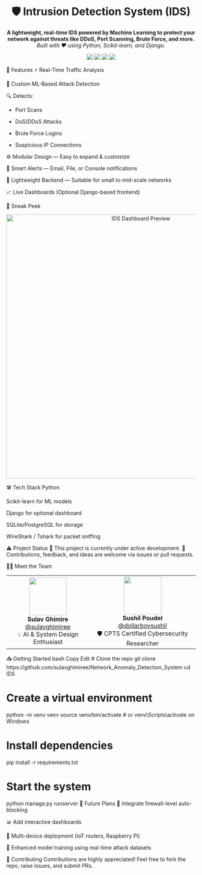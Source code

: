 <h1 align="center">🛡️ Intrusion Detection System (IDS)</h1> <p align="center"> <b>A lightweight, real-time IDS powered by Machine Learning to protect your network against threats like DDoS, Port Scanning, Brute Force, and more.</b><br /> <i>Built with ❤️ using Python, Scikit-learn, and Django.</i> </p> <p align="center"> <img src="https://img.shields.io/badge/Python-3.10-blue?logo=python&style=flat-square" /> <img src="https://img.shields.io/badge/ML-Powered-lightgreen?style=flat-square" /> <img src="https://img.shields.io/badge/Real--Time-Monitoring-critical?style=flat-square" /> <img src="https://img.shields.io/badge/Status-In%20Development-orange?style=flat-square" /> </p>
🚀 Features
⚡ Real-Time Traffic Analysis

🧠 Custom ML-Based Attack Detection

🔍 Detects:

- Port Scans

- DoS/DDoS Attacks

- Brute Force Logins

- Suspicious IP Connections

⚙️ Modular Design — Easy to expand & customize

📢 Smart Alerts — Email, File, or Console notifications

🧩 Lightweight Backend — Suitable for small to mid-scale networks

📈 Live Dashboards (Optional Django-based frontend)

📸 Sneak Peek

<p align="center"> <img src="https://user-images.githubusercontent.com/your-screenshot-placeholder.png" width="700" alt="IDS Dashboard Preview" /> </p>
🛠️ Tech Stack
Python

Scikit-learn for ML models

Django for optional dashboard

SQLite/PostgreSQL for storage

WireShark / Tshark for packet sniffing

⚠️ Project Status
🧪 This project is currently under active development.
👥 Contributions, feedback, and ideas are welcome via issues or pull requests.

👨‍💻 Meet the Team

<table align="center"> <tr> <td align="center"> <img src="https://github.com/sulavghimiree.png" width="100"/><br /> <b>Sulav Ghimire</b><br /> <a href="https://github.com/sulavghimiree">@sulavghimiree</a><br /> 💡 AI & System Design Enthusiast </td> <td align="center"> <img src="https://github.com/dollarboysushil.png" width="100"/><br /> <b>Sushil Poudel</b><br /> <a href="https://dollarboysushil.com">@dollarboysushil</a><br /> 🛡️ CPTS Certified Cybersecurity Researcher </td> </tr> </table>
📥 Getting Started
bash
Copy
Edit
# Clone the repo
git clone https://github.com/sulavghimiree/Network_Anomaly_Detection_System
cd IDS

# Create a virtual environment

python -m venv venv
source venv/bin/activate # or venv\Scripts\activate on Windows

# Install dependencies

pip install -r requirements.txt

# Start the system

python manage.py runserver
🧠 Future Plans
🔐 Integrate firewall-level auto-blocking

📊 Add interactive dashboards

📡 Multi-device deployment (IoT routers, Raspberry Pi)

🧪 Enhanced model training using real-time attack datasets

🤝 Contributing
Contributions are highly appreciated!
Feel free to fork the repo, raise issues, and submit PRs.

